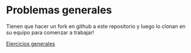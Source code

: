 # Problemas generales

Tienen que hacer un fork en github a este repositorio y luego lo clonan en su equipo para comenzar a trabajar! 

[Ejercicios generales](https://erick-c3.github.io/ProblemasGenerales/)